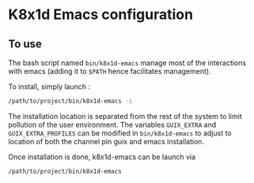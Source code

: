 # K8x1d Emacs configuration


## To use
The bash script named `bin/k8x1d-emacs` manage most of the interactions with emacs (adding it to `$PATH` hence facilitates management).

To install, simply launch :

``` bash
/path/to/project/bin/k8x1d-emacs -i 
```

The installation location is separated from the rest of the system to limit pollution of the user environment. The variables `GUIX_EXTRA` and `GUIX_EXTRA_PROFILES` can be modified in `bin/k8x1d-emacs` to adjust to location of both the channel pin guix and emacs installation.  

Once installation is done, k8x1d-emacs can be launch via 
``` bash
/path/to/project/bin/k8x1d-emacs
```



